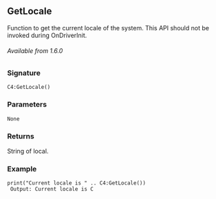 ## GetLocale

Function to get the current locale of the system. This API should not be invoked during OnDriverInit.

###### Available from 1.6.0


### Signature

`C4:GetLocale()`


### Parameters

`None`


### Returns

String of local.


### Example

```
print("Current locale is " .. C4:GetLocale())
 Output: Current locale is C

```
